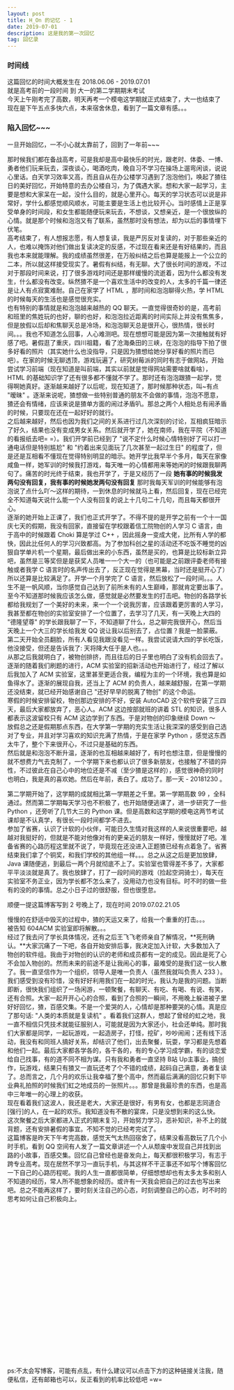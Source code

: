 ```yaml
---
layout: post
title: H_On 的记忆 - 1
date: 2019-07-01
description: 这是我的第一次回忆
tag: 回忆录
---
```


### 时间线
这篇回忆的时间大概发生在 2018.06.06 - 2019.07.01
<br>
就是高考前的一段时间 到 大一的第二学期期末考试
<br>
今天上午刚考完了高数，明天再考一个模电这学期就正式结束了，大一也结束了
<br>
现在是下午五点多快六点，本来宿舍休息，看到了一篇文章有感。。。

### 陷入回忆~~~
一旦开始回忆，一不小心就太靠前了，回到了一年前~~~

那时候我们都在备战高考，可是我却是高中最快乐的时光，跟老时、体委、一博、勇者他们玩来玩去，深夜谈心，喝酒吃肉，晚自习不学习在操场上遛弯闲谈，说说心里话。白天学习效率又高，而且自从在办公楼学习遇到了泡泡他们，唤起了猹往日的美好回忆，开始特意的去办公楼自习，为了偶遇大家。想和大家一起学习，主要是想和大家呆在一起，没什么目的，就是心里开心。每天的学习状态可以说是非常好，学什么都感觉顺风顺水，可能主要是生活上也比较开心。当时感情上正是享受单身的时间段，和女生都能随便玩来玩去，不想谈，又想亲近，是一个很放纵的心情。就是那个时候和泡泡又有了联系，虽然那时没有想法，却为以后的事情埋下伏笔。
<br>
高考结束了，有人想报志愿，有人想复读，我是严厉反对复读的，对于那些亲近的人，也难以掩饰对他们做出复读决定的反感，不过现在看来还是有好结果的，而且我也本来就能理解。我的成绩虽然很差，在万般纠结之后也算是能报上一个公立的二本，所以就这样接受现实了。暑假有纠结，有无聊。大了很长时间的游戏，不过对于那段时间来说，打了很多游戏时间还是那样缓慢的流逝着，因为什么都没有发生，什么都没有改变。纵然猹不是一个喜欢生活中的改变的人，太多的千篇一律还是让人有点寂寞难耐。自己在家学了 HTML ，那时间和泡泡聊得火热，学 HTML 的时候每天的生活也是感觉很充实。
<br>
也有特别的事情就是和泡泡越来越热的 QQ 聊天。一直觉得很奇妙的是，高考前和班里的焦姓玩的也好，聊的也好，和泡泡拉近距离的时间实际上并没有焦焦多，但是放假以后却和焦聊天总是冷场，和泡泡聊天总是很开心，很热情，很长时间。。。我也不知道怎么回事，人心难测吧。现在想想可能是因为第一次接触就有好感了吧。暑假逛了重庆，四川祖籍，看了沧海桑田的三峡，在泡泡的指导下拍了很多好看的照片（其实她什么也没指导，只是因为猹想给她分享好看的照片而已吧）。在家的时候无聊透顶，游戏玩遍了，研究树莓派的同时有志于做网站，开始尝试学习前端（现在知道是叫前端，其实以前就是觉得网站需要啥就看啥），HTML 的基础知识学了还有很多都不懂就不学了。那时还有泡泡跟猹一起学，觉得啊她真好。逐渐越来越好了以后呢，现在知道了，那时候那种状态，叫~有点 "暧昧" 。逐渐来说呢，猹想做一些特别普通的朋友不会做的事情，泡泡不愿意，猹还会有情绪，应该来说是猹单方面的闹过矛盾叭。那总之两个人相处总有闹矛盾的时候，只要现在还在一起好好的就行。
<br>
之后越来越好，然后也因为我们之间的关系进行过几次深刻的讨论，互相疯狂暗示了好久，结果也没有变成男女关系。然后就开学了，她在南师，我在平院（不知道的看报纸去吧= =）。我们开学前已经到了 "说不定什么时候心情特别好了可以打一通电话但是特别尴尬" 和 "约着出来见面玩了几次甚至一起过生日" 的程度了，但是还是互相看不懂现在觉得特别明显的暗示。她开学比我早半个多月，每天在家像咸鱼一样，她军训的时候我打游戏，每天唯一的心情都用来等她闲的时候跟我聊两句了。痛苦的时光终于结束，我也开学了，于是又经历了一段 **她有事的时候我发两句没有回复，我有事的时候她发两句没有回复** 那时我每天军训的时候能够有泡泡说了点什么吖～这样的期待，一到休息的时候就马上看，然后回复，现在已经完全不知道每天说什么能一个人没有回复的说上十几句二十几句，而且每天都很开心。
<br>
逐渐的她开始上正课了，我们也正式开学了。不得不提的是开学之前有一个十一国庆七天的假期，我没有回家，直接留在学校跟着信工院物创的人学习 C 语言，由于高中的时候跟着 Choki 算是学过 C++ ，因此摇身一变成大佬，比所有人学的都快，因此比任何人的学习兴致都高。为了参加科创之星的活动还不吃饭不睡觉的凶狠自学单片机一个星期，最后做出来的小东西，虽然是买的，也算是比较标新立异吧，虽然是三等奖但是是获奖人员唯一一个大一的（也可能是之前跟评委老师有接触或者我学 C 语言时的名声传出去了，反正现在觉得是黑幕，当时还是挺开心了）所以还算是比较满足了。开学一个月学完了 C 语言，然后放松了一段时间。。。人生不是一帆风顺，当你感觉自己达到了前所未有的人生巅峰，那就肯定要出事了。至今不知道那时候我应该怎么做，感觉就是必然要发生的打击吧。物创的各路学长都给我规划了一个美好的未来，来一个一个说我厉害，应该跟着更厉害的人学习，我甚至都在物创的实验室安排了一个位置了，去学习了几天，有一天晚上大四的 "德隆望尊" 的学长跟我聊了一下，不知道聊了什么，总之聊完我很开心，然后当天晚上一个大三的学长给我发 QQ 说让我以后别去了，占位置？我是一脸蒙蔽。第二天开始全员翻脸，所有人看见我跟没看见一样。我尝试说请大四的学长吃饭，他没接受，但还是告诉我了: 天将降大任于是人也。。。
<br>
从那之后我就明白了，被物创排挤，而且往后的日子里也明白了没有机会回去了。逐渐的随着我们刷题的进行，ACM 实验室的招新活动也开始进行了，经过了解以后我加入了 ACM 实验室，这里甚至更适合我，编程为主的一个环境，我也算是如鱼得水了。逐渐的展现自我，还当上了 ACM 的负责人，越来越舒服，在第一学期还没结束，就已经开始感谢自己 "还好早早的脱离了物创" 的这个命运。
<br>
寒假的时候安排留校，物创那边安排的不好，安装 AutoCAD 这个软件安装了三四天，最后大家都放弃了，恶心人。ACM 这边按部就班的讲着 STL 的知识，很多人都表示这波留校只有 ACM 这边学到了东西。于是对物创的印象继续 Down ～
<br>
放假总之还是假期那点东西，在大学第一学期的充实生活让我深深的感受到自己选对了专业，并且对学习喜欢的知识充满了热情，于是在家学 Python ，感觉这东西太牛了，整个下来很开心，不过只是基础的东西。
<br>
然后就是和泡泡不断升温，逐渐的也互相越来越好了，有时也想注意，但是慢慢的就不想费力气去克制了，一个学期下来也都认识了很多新朋友，也接触了不错的异性，不过彼此在自己心中的地位还是不减（至少猹是这样的），感觉很神奇的同时也明白，我是真的喜欢她。然后在年前，表白了。成功了。那一天 - 20181230 。

第二学期开始了，这学期的成就相比第一学期差之千里。第一学期高数 99 ，全科通过。然而第二学期每天学习也不积极了，也开始随便逃课了，进一步研究了一些 Python ，还旁听了几节大三的 Python 课。但是高数和这学期的模电这两节考试课却是不认真学，有很长一段时间都学不进去。
<br>
参加了省赛，认识了计软的小伙伴，可能日久生情对我这样的人来说很重要吧，越越对我挺好的，但就是不能对他像对有的更亲近的朋友一样好，慢慢就好了吧。准备省赛的心路历程这里就不说了，毕竟现在还没进入正题猹已经有点着急了。省赛结束我们拿了个铜奖，和我们学校的其他组一样。。。总之从这之后是更加放肆，Java 课随便逃，到最后一两个月就彻底不上了。实验室也管得差不多了，大家都平平淡淡就是真了。我也放肆了，打了一段时间的游戏（捡起空洞骑士），每天在实验室不务正业，因为学长都不怎么来了，没用动力也没有目标。时不时的做一些有的没的的事情。总之小日子过的很舒服，但也很堕怠。

顺便一提这篇博客写到 2 号晚上了，现在时间 2019.07.02.21.05

慢慢的在舒适中毁灭的过程中，猹的天运又来了，给我一个重重的打击。。。<br>
被告知 604ACM 实验室即将解散。。。<br>
经过了我去问了学长具体情况，还有之后王飞飞老师亲自了解情况，**死刑确认。**大家沉痛了一下吧，各自开始安排后事，我决定加入计软，大多数加入了物创的软件组。我由于对物创的认识的老师和成员都有一定的成见。因此是死了心不会加入物创的。然而未来的前途不是让我闹心的事，最难受的是我们这一伙人散了。我一直坚信作为一个组织，领导人是唯一负责人（虽然我就叫负责人 233 ）。我们感受到没有珍惜，没有好好利用我们在一起的时光，我认为是我的问题。当断即断，很快我们组织了一场闲游，一顿聚餐，有聊天、有吃、有喝、有说、有笑，还有合照。大家一起开开心心的合照，看到了合照的一瞬间，不用晚上躲进被子里好好回忆，猹，百感交集。不是一个爱哭的人，心情却是那种要哭的心情。真是应了那句话: "人类的本质就是复读机" 。看着我们这群人，想起了曾经的虹之地，我一直不相信只凭技术就能征服别人，可能就是因为大家还小，社会还单纯。那时我们大家都是同学，一起玩游戏，一起造房子，打怪，挖矿，吵吵闹闹；还有线下活动，我没有和同班人搞好关系，却结识了他们，出去聚餐，玩耍，学习都是先想着和他们一起。最后大家都各学各的，各干各的，有的专心学习成学霸，有的谈恋爱给自己找事，有的道不同不相为谋。只有我和勇者一直坚持 B站 Up主事业，搞创作，玩游戏，结果只有猹又一直玩还考了个不错的成绩，起码自己满意，勇者复读了。总而言之，几个月的欢乐让我幸福了整个高中，然而最后满满的回忆只剩下毕业典礼拍照的时候我们虹之地成员的一张照片。。。那曾是我最珍贵的东西，也是高中三年唯一的心理上的收获。
<br>
现在看着我们这波人，我还是老大，大家还是很好，有男有女，也都是志同道合[强行]的人，在一起的欢乐。我知道没有不散的宴席，只是没想到来的这么快。<br>
这次聚餐之后大家都进入正式的期末复习，开始努力学习，恶补知识，补不上的就背题，还有安排暑假的事宜。不知不觉的已经考完试了。<br>
这篇博客是昨天下午考完高数，感觉天气太热回宿舍了，结果没看高数玩了几个小时手机，看到 QQ 空间有人发了一篇文章讲述一个人从颓废中发现自己并找到出路的小故事，百感交集。回忆自己曾经也是奋发向上，每天都很积极学习，有志于跨专业高考。现在居然不学习一直玩手机，与其这样不干正事还不如写个博客回忆一下自己的心路历程呢。我的人生一直都很简单，仔细想想却也有太多太多和别人不知道的经历，常人所不能想象的经历。或许有一天我会把自己的过去也写出来吧。总之不能再这样了，要时刻关注自己的心态，时刻调整自己的心态，时不时的思考如何让自己积极向上。
<br><br><br><br><br><br><br><br><br><br><br><br><br><br><br><br><br><br><br><br><br><br><br>
ps:不太会写博客，可能有点乱，有什么建议可以点击下方的这种链接关注我，随便私信，还有邮箱也可以，反正看到的机率比较低吧 =w=
